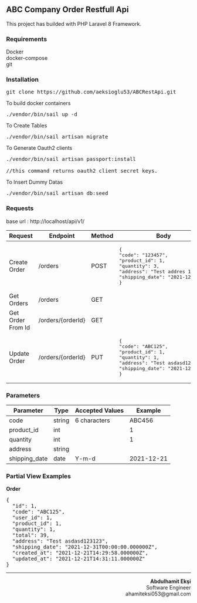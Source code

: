 ## ABC Company Order Restfull Api

This project has builded with PHP Laravel 8 Framework.

<b><h3>Requirements</h3></b>
Docker<br>
docker-compose<br>
git<br>

<b><h3>Installation</h3></b>
<pre>git clone https://github.com/aeksioglu53/ABCRestApi.git</pre>
To build docker containers
<pre>./vendor/bin/sail up -d</pre>
To Create Tables
<pre>./vendor/bin/sail artisan migrate</pre>
To Generate Oauth2 clients
<pre>
./vendor/bin/sail artisan passport:install

//this command returns oauth2 client secret keys.
</pre>
To Insert Dummy Datas
<pre>
./vendor/bin/sail artisan db:seed
</pre>


<b><h3>Requests</h3></b>
base url : http://localhost/api/v1/
<table>
<thead>
<th>Request</th>
<th>Endpoint</th>
<th>Method</th>
<th>Body</th>
<th>Return</th>
</thead>
<tbody>
<tr>
<td>Create Order</td>
<td>/orders</td>
<td>POST</td>
<td>
<pre>
{
"code": "123457",
"product_id": 1,
"quantity": 3,
"address": "Test addres 1",
"shipping_date": "2021-12-25"
}
</pre>
</td>
<td>Order</td>
</tr>
<tr>
    <td>Get Orders</td>
    <td>/orders</td>
    <td>GET</td>
    <td></td>
    <td>OrderCollection</td>
</tr>
<tr>
    <td>Get Order From Id</td>
    <td>/orders/{orderId}</td>
    <td>GET</td>
    <td></td>
    <td>Order</td>
</tr>
<tr>
    <td>Update Order</td>
    <td>/orders/{orderId}</td>
    <td>PUT</td>
    <td>
<pre>
{
"code": "ABC125",
"product_id": 1,
"quantity": 1,
"address": "Test asdasd123123",
"shipping_date": "2021-12-31"
}
</pre>
     </td>
    <td>Order</td>
</tr>
</tbody>
</table>


<b><h3>Parameters</h3></b>
<table>
<thead>
<tr>
<th>Parameter</th>
<th>Type</th>
<th>Accepted Values</th>
<th>Example</th>
</tr>
</thead>
<tbody>
<tr>
<td>code</td>
<td>string</td>
<td>6 characters</td>
<td>ABC456</td>
</tr>
<tr>
<td>product_id</td>
<td>int</td>
<td></td>
<td>1</td>
</tr>
<tr>
<td>quantity</td>
<td>int</td>
<td></td>
<td>1</td>
</tr>
<tr>
<td>address</td>
<td>string</td>
<td></td>
<td></td>
</tr>
<tr>
<td>shipping_date</td>
<td>date</td>
<td>Y-m-d</td>
<td>2021-12-21</td>
</tr>
</tbody>
</table>

<b><h3>Partial View Examples</h3></b>
<b>Order</b>
<pre>
{
  "id": 1,
  "code": "ABC125",
  "user_id": 1,
  "product_id": 1,
  "quantity": 1,
  "total": 39,
  "address": "Test asdasd123123",
  "shipping_date": "2021-12-31T00:00:00.000000Z",
  "created_at": "2021-12-21T14:29:58.000000Z",
  "updated_at": "2021-12-21T14:31:11.000000Z"
}
</pre>

<hr>
<p style="text-align: right">
<b>Abdulhamit Ekşi</b><br>
Software Engineer<br>
ahamiteksi053@gmail.com
<br>
</p>
